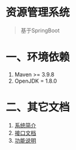 # 资源管理系统

> 基于SpringBoot

# 一、环境依赖

1. Maven >= 3.9.8
2. OpenJDK = 1.8.0

# 二、其它文档

1. [系统简介](./docs/README.md)
2. [接口文档](./docs/Interface.md)
3. [功能说明](./docs/Coding.md)

